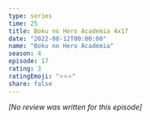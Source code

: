 ```yaml
---
type: series
time: 25
title: Boku no Hero Academia 4x17
date: "2022-08-12T00:00:00"
name: "Boku no Hero Academia"
season: 4
episode: 17
rating: 3
ratingEmoji: "⭐️⭐️⭐️"
share: false
---
```


*[No review was written for this episode]*